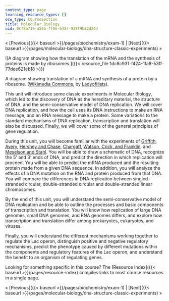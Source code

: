 ```yaml
---
content_type: page
learning_resource_types: []
ocw_type: CourseSection
title: Molecular Biology
uid: 0cf8a719-a58b-7f0e-6457-939f9b82d24d
---
```


« [Previous]({{< baseurl >}}/pages/biochemistry/exam-1) | [Next]({{< baseurl >}}/pages/molecular-biology/dna-structure-classic-experiments) »

![A diagram showing how the translation of the mRNA and the synthesis of proteins is made by ribosomes.]({{< resource_file 1dc8c931-f424-1fa8-53ff-77dee621eb18 >}})

A diagram showing translation of a mRNA and synthesis of a protein by a ribosome. ([Wikimedia Commons](http://commons.wikimedia.org/wiki/Main_Page), by [LadyofHats](http://commons.wikimedia.org/wiki/User:LadyofHats)).

This unit will introduce some classic experiments in Molecular Biology, which led to the discovery of DNA as the hereditary material, the structure of DNA, and the semi-conservative model of DNA replication. We will cover DNA replication, and how the cell uses its DNA instructions to make an RNA message, and an RNA message to make a protein. Some variations to the standard mechanisms of DNA replication, transcription and translation will also be discussed. Finally, we will cover some of the general principles of gene regulation.

During this unit, you will become familiar with the experiments of [Griffith](http://en.wikipedia.org/wiki/Griffith's_experiment), [Avery](http://en.wikipedia.org/wiki/Oswald_Avery), [Hershey and Chase](http://en.wikipedia.org/wiki/Hershey_and_Chase), [Chargaff](http://en.wikipedia.org/wiki/Erwin_Chargaff), [Watson, Crick, and Franklin](http://en.wikipedia.org/wiki/Molecular_Structure_of_Nucleic_Acids:_A_Structure_for_Deoxyribose_Nucleic_Acid), and [Meselson and Stahl](http://en.wikipedia.org/wiki/Meselson%E2%80%93Stahl_experiment). You will be able to draw a schematic of DNA, recognize the 5' and 3' ends of DNA, and predict the direction in which replication will proceed. You will be able to predict the mRNA produced and the resulting protein made from a given DNA sequence. In addition, you will analyze the effects of a DNA mutation on the RNA and protein produced from that DNA. You will compare the differences in DNA replication between singled-stranded circular, double-stranded circular and double-stranded linear chromosomes.

By the end of this unit, you will understand the semi-conservative model of DNA replication and be able to outline the processes and basic components of transcription and translation. You will know how replication of large DNA genomes, small DNA genomes, and RNA genomes differs, and explore how transcription and translation differ among prokaryotes, eukaryotes, and viruses.

Finally, you will understand the different mechanisms working together to regulate the Lac operon, distinguish positive and negative regulatory mechanisms, predict the phenotype caused by different mutations within the components and regulatory features of the Lac operon, and understand the benefit to an organism of regulating genes.

Looking for something specific in this course? The [Resource Index]({{< baseurl >}}/pages/resource-index) compiles links to most course resources in a single page.

« [Previous]({{< baseurl >}}/pages/biochemistry/exam-1) | [Next]({{< baseurl >}}/pages/molecular-biology/dna-structure-classic-experiments) »